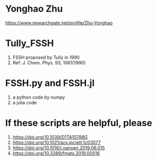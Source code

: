 # Yonghao Zhu
https://www.researchgate.net/profile/Zhu-Yonghao  
# Tully_FSSH
1. FSSH proposed by Tully in 1990
2. Ref: J. Chem. Phys. 93, 1061(1990)
# FSSH.py and FSSH.jl
1. a python code by numpy 
2. a julia code 
# If these scripts are helpful, please  
1. https://doi.org/10.1039/D1TA10788G
2. https://doi.org/10.1021/acs.jpclett.1c03077
3. https://doi.org/10.1016/j.nanoen.2019.06.015
4. https://doi.org/10.3389/fmats.2019.00016 